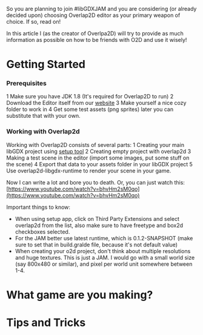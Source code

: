 So you are planning to join #libGDXJAM and you are considering (or already decided upon) choosing Overlap2D editor as your primary weapon of choice. If so, read on!

In this article I (as the creator of Overlpa2D) will try to provide as much information as possible on how to be friends with O2D and use it wisely!

# Getting Started

### Prerequisites
1 Make sure you have JDK 1.8 (It's required for Overlap2D to run)
2 Download the Editor itself from our [website](http://overlap2d.com/)
3 Make yourself a nice cozy folder to work in
4 Get some test assets (png sprites) later you can substitute that with your own.

### Working with Overlap2d

Working with Overlap2D consists of several parts:
1 Creating your main libGDX project using [setup tool](http://bitly.com/1i3C7i3)
2 Creating empty project with overlap2d
3 Making a test scene in the editor (import some images, put some stuff on the scene)
4 Export that data to your assets folder in your libGDX project
5 Use overlap2d-libgdx-runtime to render your scene in your game.

Now I can write a lot and bore you to death. Or, you can just watch this: [https://www.youtube.com/watch?v=bhvHm2sM0qo](https://www.youtube.com/watch?v=bhvHm2sM0qo)

Important things to know:
* When using setup app, click on Third Party Extensions and select overlap2d from the list, also make sure to have freetype and box2d checkboxes selected.
* For the JAM better use latest runtime, which is 0.1.2-SNAPSHOT (make sure to set that in build.gralde file, because it's not default value)
* When creating your o2d project, don't think about multiple resolutions and huge textures. This is just a JAM. I would go with a small world size (say 800x480 or similar), and pixel per world unit somewhere between 1-4.


# What game are you making?


# Tips and Tricks